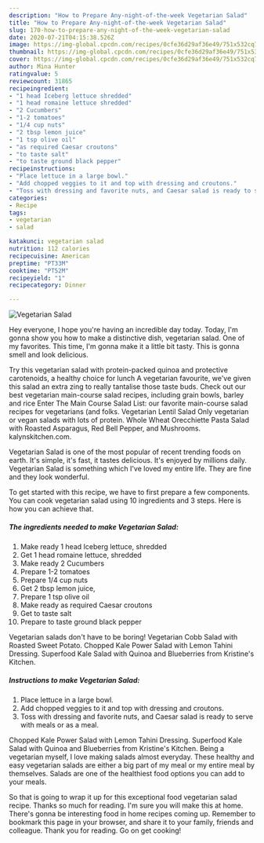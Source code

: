 ```yaml
---
description: "How to Prepare Any-night-of-the-week Vegetarian Salad"
title: "How to Prepare Any-night-of-the-week Vegetarian Salad"
slug: 170-how-to-prepare-any-night-of-the-week-vegetarian-salad
date: 2020-07-21T04:15:38.526Z
image: https://img-global.cpcdn.com/recipes/0cfe36d29af36e49/751x532cq70/vegetarian-salad-recipe-main-photo.jpg
thumbnail: https://img-global.cpcdn.com/recipes/0cfe36d29af36e49/751x532cq70/vegetarian-salad-recipe-main-photo.jpg
cover: https://img-global.cpcdn.com/recipes/0cfe36d29af36e49/751x532cq70/vegetarian-salad-recipe-main-photo.jpg
author: Mina Hunter
ratingvalue: 5
reviewcount: 31865
recipeingredient:
- "1 head Iceberg lettuce shredded"
- "1 head romaine lettuce shredded"
- "2 Cucumbers"
- "1-2 tomatoes"
- "1/4 cup nuts"
- "2 tbsp lemon juice"
- "1 tsp olive oil"
- "as required Caesar croutons"
- "to taste salt"
- "to taste ground black pepper"
recipeinstructions:
- "Place lettuce in a large bowl."
- "Add chopped veggies to it and top with dressing and croutons."
- "Toss with dressing and favorite nuts, and Caesar salad is ready to serve with meals or as a meal."
categories:
- Recipe
tags:
- vegetarian
- salad

katakunci: vegetarian salad 
nutrition: 112 calories
recipecuisine: American
preptime: "PT33M"
cooktime: "PT52M"
recipeyield: "1"
recipecategory: Dinner

---
```



![Vegetarian Salad](https://img-global.cpcdn.com/recipes/0cfe36d29af36e49/751x532cq70/vegetarian-salad-recipe-main-photo.jpg)

Hey everyone, I hope you're having an incredible day today. Today, I'm gonna show you how to make a distinctive dish, vegetarian salad. One of my favorites. This time, I'm gonna make it a little bit tasty. This is gonna smell and look delicious.

Try this vegetarian salad with protein-packed quinoa and protective carotenoids, a healthy choice for lunch A vegetarian favourite, we&#39;ve given this salad an extra zing to really tantalise those taste buds. Check out our best vegetarian main-course salad recipes, including grain bowls, barley and rice Enter The Main Course Salad List: our favorite main-course salad recipes for vegetarians (and folks. Vegetarian Lentil Salad Only vegetarian or vegan salads with lots of protein. Whole Wheat Orecchiette Pasta Salad with Roasted Asparagus, Red Bell Pepper, and Mushrooms. kalynskitchen.com.

Vegetarian Salad is one of the most popular of recent trending foods on earth. It's simple, it's fast, it tastes delicious. It's enjoyed by millions daily. Vegetarian Salad is something which I've loved my entire life. They are fine and they look wonderful.


To get started with this recipe, we have to first prepare a few components. You can cook vegetarian salad using 10 ingredients and 3 steps. Here is how you can achieve that.

<!--inarticleads1-->

##### The ingredients needed to make Vegetarian Salad:

1. Make ready 1 head Iceberg lettuce, shredded
1. Get 1 head romaine lettuce, shredded
1. Make ready 2 Cucumbers
1. Prepare 1-2 tomatoes
1. Prepare 1/4 cup nuts
1. Get 2 tbsp lemon juice,
1. Prepare 1 tsp olive oil
1. Make ready as required Caesar croutons
1. Get to taste salt
1. Prepare to taste ground black pepper


Vegetarian salads don&#39;t have to be boring! Vegetarian Cobb Salad with Roasted Sweet Potato. Chopped Kale Power Salad with Lemon Tahini Dressing. Superfood Kale Salad with Quinoa and Blueberries from Kristine&#39;s Kitchen. 

<!--inarticleads2-->

##### Instructions to make Vegetarian Salad:

1. Place lettuce in a large bowl.
1. Add chopped veggies to it and top with dressing and croutons.
1. Toss with dressing and favorite nuts, and Caesar salad is ready to serve with meals or as a meal.


Chopped Kale Power Salad with Lemon Tahini Dressing. Superfood Kale Salad with Quinoa and Blueberries from Kristine&#39;s Kitchen. Being a vegetarian myself, I love making salads almost everyday. These healthy and easy vegetarian salads are either a big part of my meal or my entire meal by themselves. Salads are one of the healthiest food options you can add to your meals. 

So that is going to wrap it up for this exceptional food vegetarian salad recipe. Thanks so much for reading. I'm sure you will make this at home. There's gonna be interesting food in home recipes coming up. Remember to bookmark this page in your browser, and share it to your family, friends and colleague. Thank you for reading. Go on get cooking!
